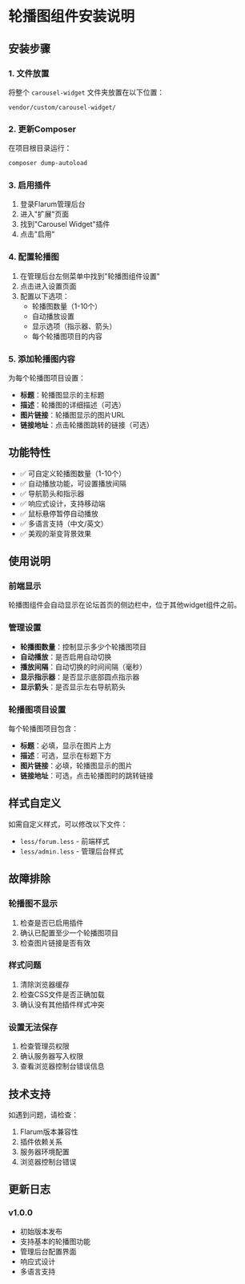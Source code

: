 # 轮播图组件安装说明

## 安装步骤

### 1. 文件放置
将整个 `carousel-widget` 文件夹放置在以下位置：
```
vendor/custom/carousel-widget/
```

### 2. 更新Composer
在项目根目录运行：
```bash
composer dump-autoload
```

### 3. 启用插件
1. 登录Flarum管理后台
2. 进入"扩展"页面
3. 找到"Carousel Widget"插件
4. 点击"启用"

### 4. 配置轮播图
1. 在管理后台左侧菜单中找到"轮播图组件设置"
2. 点击进入设置页面
3. 配置以下选项：
   - 轮播图数量（1-10个）
   - 自动播放设置
   - 显示选项（指示器、箭头）
   - 每个轮播图项目的内容

### 5. 添加轮播图内容
为每个轮播图项目设置：
- **标题**：轮播图显示的主标题
- **描述**：轮播图的详细描述（可选）
- **图片链接**：轮播图显示的图片URL
- **链接地址**：点击轮播图跳转的链接（可选）

## 功能特性

- ✅ 可自定义轮播图数量（1-10个）
- ✅ 自动播放功能，可设置播放间隔
- ✅ 导航箭头和指示器
- ✅ 响应式设计，支持移动端
- ✅ 鼠标悬停暂停自动播放
- ✅ 多语言支持（中文/英文）
- ✅ 美观的渐变背景效果

## 使用说明

### 前端显示
轮播图组件会自动显示在论坛首页的侧边栏中，位于其他widget组件之前。

### 管理设置
- **轮播图数量**：控制显示多少个轮播图项目
- **自动播放**：是否启用自动切换
- **播放间隔**：自动切换的时间间隔（毫秒）
- **显示指示器**：是否显示底部圆点指示器
- **显示箭头**：是否显示左右导航箭头

### 轮播图项目设置
每个轮播图项目包含：
- **标题**：必填，显示在图片上方
- **描述**：可选，显示在标题下方
- **图片链接**：必填，轮播图显示的图片
- **链接地址**：可选，点击轮播图时的跳转链接

## 样式自定义

如需自定义样式，可以修改以下文件：
- `less/forum.less` - 前端样式
- `less/admin.less` - 管理后台样式

## 故障排除

### 轮播图不显示
1. 检查是否已启用插件
2. 确认已配置至少一个轮播图项目
3. 检查图片链接是否有效

### 样式问题
1. 清除浏览器缓存
2. 检查CSS文件是否正确加载
3. 确认没有其他插件样式冲突

### 设置无法保存
1. 检查管理员权限
2. 确认服务器写入权限
3. 查看浏览器控制台错误信息

## 技术支持

如遇到问题，请检查：
1. Flarum版本兼容性
2. 插件依赖关系
3. 服务器环境配置
4. 浏览器控制台错误

## 更新日志

### v1.0.0
- 初始版本发布
- 支持基本的轮播图功能
- 管理后台配置界面
- 响应式设计
- 多语言支持
